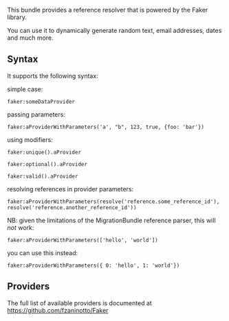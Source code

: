 This bundle provides a reference resolver that is powered by the Faker library.

You can use it to dynamically generate random text, email addresses, dates and much more.

## Syntax

It supports the following syntax:

simple case:
    
    faker:someDataProvider

passing parameters:
    
    faker:aProviderWithParameters('a', "b", 123, true, {foo: 'bar'})

using modifiers:

    faker:unique().aProvider
    
    faker:optional().aProvider
    
    faker:valid().aProvider

resolving references in provider parameters:

    faker:aProviderWithParameters(resolve('reference.some_reference_id'), resolve('reference.another_reference_id'))

NB: given the limitations of the MigrationBundle reference parser, this will *not* work:

    faker:aProviderWithParameters(['hello', 'world'])

you can use this instead:

    faker:aProviderWithParameters({ 0: 'hello', 1: 'world'})
    
## Providers

The full list of available providers is documented at https://github.com/fzaninotto/Faker
